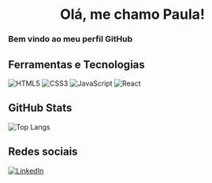 <h1 align="center" >Olá, me chamo Paula! </h1> 
<h3>Bem vindo ao meu perfil GitHub</h3>

<div>


## Ferramentas e Tecnologias
![HTML5](https://img.shields.io/badge/HTML5-E34F26?style=for-the-badge&logo=html5&logoColor=white)
![CSS3](https://img.shields.io/badge/CSS3-1572B6?style=for-the-badge&logo=css3&logoColor=white)
![JavaScript](https://img.shields.io/badge/JavaScript-F7DF1E?style=for-the-badge&logo=javascript&logoColor=black)
![React](https://img.shields.io/badge/React-20232A?style=for-the-badge&logo=react&logoColor=61DAFB)

## GitHub Stats
![Top Langs](https://github-readme-stats-git-masterrstaa-rickstaa.vercel.app/api/top-langs/?username=Paulasilva10&layout=compact&bg_color=000&border_color=30A3DC&title_color=E94D5F&text_color=FFF)
##  Redes sociais
[![LinkedIn](https://img.shields.io/badge/LinkedIn-0077B5?style=for-the-badge&logo=linkedin&logoColor=white)](www.linkedin.com/in/paula-silva-b1bb8b236) </div> 
